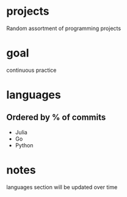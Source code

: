 # projects

Random assortment of programming projects

# goal

continuous practice

# languages

## Ordered by % of commits

* Julia
* Go
* Python

# notes

languages section will be updated over time
